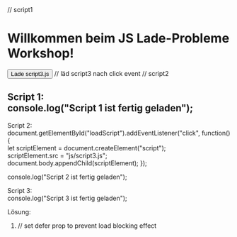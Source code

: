 <!DOCTYPE html>
<html lang="de">
<head>
    <meta charset="UTF-8">
    <meta http-equiv="X-UA-Compatible" content="IE=edge">
    <meta name="viewport" content="width=device-width, initial-scale=1.0">
    <title>JS Laden Problem</title>
    <script src="js/script1.js"></script> // script1
    <script>
      console.log("Inline script!") // ?? welchen Sinn soll das haben??
    </script>
</head>
<body>
    <h1>Willkommen beim JS Lade-Probleme Workshop!</h1>
    <button id="loadScript">Lade script3.js</button> // läd script3 nach click event
    <script src="js/script2.js"></script> // script2
</body>
</html>

Script 1:  
console.log("Script 1 ist fertig geladen");  
--

Script 2:  
document.getElementById("loadScript").addEventListener("click", function() {  
let scriptElement = document.createElement("script");  
scriptElement.src = "js/script3.js";  
document.body.appendChild(scriptElement); });

console.log("Script 2 ist fertig geladen");

Script 3:  
console.log("Script 3 ist fertig geladen");

Lösung:

1. <script src="js/script1.js" defer></script> // set defer prop to prevent load blocking effect
